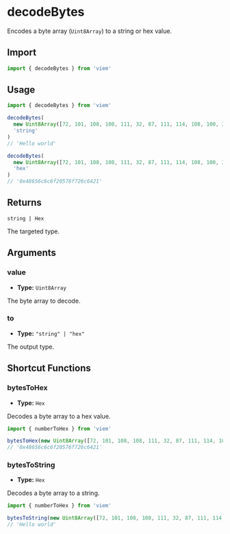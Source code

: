 # decodeBytes

Encodes a byte array (`Uint8Array`) to a string or hex value.

## Import

```ts
import { decodeBytes } from 'viem'
```

## Usage

```ts
import { decodeBytes } from 'viem'

decodeBytes(
  new Uint8Array([72, 101, 108, 108, 111, 32, 87, 111, 114, 108, 100, 33]), 
  'string'
)
// 'Hello world'

decodeBytes(
  new Uint8Array([72, 101, 108, 108, 111, 32, 87, 111, 114, 108, 100, 33]), 
  'hex'
)
// '0x48656c6c6f20576f726c6421'
```

## Returns

`string | Hex`

The targeted type.

## Arguments

### value

- **Type:** `Uint8Array`

The byte array to decode.

### to

- **Type:** `"string" | "hex"`

The output type.

## Shortcut Functions

### bytesToHex

- **Type:** `Hex`

Decodes a byte array to a hex value.

```ts
import { numberToHex } from 'viem'

bytesToHex(new Uint8Array([72, 101, 108, 108, 111, 32, 87, 111, 114, 108, 100, 33])) // [!code focus:2]
// '0x48656c6c6f20576f726c6421'
```

### bytesToString

- **Type:** `Hex`

Decodes a byte array to a string.

```ts
import { numberToHex } from 'viem'

bytesToString(new Uint8Array([72, 101, 108, 108, 111, 32, 87, 111, 114, 108, 100, 33])) // [!code focus:2]
// 'Hello world'
```
